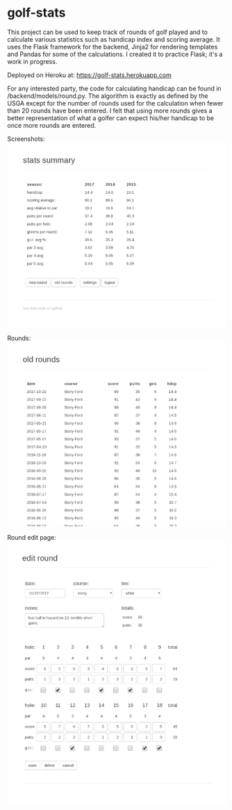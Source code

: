 # golf-stats

This project can be used to keep track of rounds of golf played and to calculate various statistics such as handicap index and scoring average. It uses the Flask framework for the backend, Jinja2 for rendering templates and Pandas for some of the calculations. I created it to practice Flask; it's a work in progress.

Deployed on Heroku at: https://golf-stats.herokuapp.com

For any interested party, the code for calculating handicap can be found in /backend/models/round.py. The algorithm is exactly as defined by the USGA except for the number of rounds used for the calculation when fewer than 20 rounds have been entered. I felt that using more rounds gives a better representation of what a golfer can expect his/her handicap to be once more rounds are entered.


Screenshots:
![Main page](/static/images/main.png?raw=true)


Rounds:
![Old rounds](/static/images/rounds.png?raw=true)


Round edit page:
![Round edit](/static/images/round_edit.png?raw=true)
